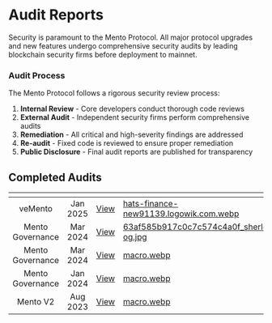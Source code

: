 # Audit Reports

Security is paramount to the Mento Protocol. All major protocol upgrades and new features undergo comprehensive security audits by leading blockchain security firms before deployment to mainnet.

### Audit Process

The Mento Protocol follows a rigorous security review process:

1. **Internal Review** - Core developers conduct thorough code reviews
2. **External Audit** - Independent security firms perform comprehensive audits
3. **Remediation** - All critical and high-severity findings are addressed
4. **Re-audit** - Fixed code is reviewed to ensure proper remediation
5. **Public Disclosure** - Final audit reports are published for transparency

## Completed Audits

<table data-view="cards"><thead><tr><th align="center"></th><th align="center"></th><th align="center"></th><th data-hidden data-card-cover data-type="files"></th></tr></thead><tbody><tr><td align="center">veMento</td><td align="center">Jan 2025</td><td align="center"><a href="https://app.hats.finance/audit-competitions/mento-0x2a1b9b1f6fa7c2e73815a7dff0e1688767382694/scope">View</a></td><td><a href="../../.gitbook/assets/hats-finance-new91139.logowik.com.webp">hats-finance-new91139.logowik.com.webp</a></td></tr><tr><td align="center">Mento Governance</td><td align="center">Mar 2024</td><td align="center"><a href="https://audits.sherlock.xyz/contests/187?filter=results">View</a></td><td><a href="../../.gitbook/assets/63af585b917c0c7c574c4a0f_sherlock-og.jpg">63af585b917c0c7c574c4a0f_sherlock-og.jpg</a></td></tr><tr><td align="center">Mento Governance</td><td align="center">Mar 2024</td><td align="center"><a href="https://0xmacro.com/library/audits/mento-3">View</a></td><td><a href="../../.gitbook/assets/macro.webp">macro.webp</a></td></tr><tr><td align="center">Mento Governance</td><td align="center">Jan 2024</td><td align="center"><a href="https://0xmacro.com/library/audits/mento-2">View</a></td><td><a href="../../.gitbook/assets/macro.webp">macro.webp</a></td></tr><tr><td align="center">Mento V2</td><td align="center">Aug 2023</td><td align="center"><a href="https://0xmacro.com/library/audits/mento-1">View</a></td><td><a href="../../.gitbook/assets/macro.webp">macro.webp</a></td></tr></tbody></table>
